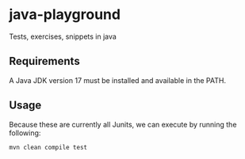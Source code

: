 # java-playground

Tests, exercises, snippets in java

## Requirements

A Java JDK version 17 must be installed and available in the PATH.

## Usage

Because these are currently all Junits, we can execute by running the following:

```code
mvn clean compile test
```
